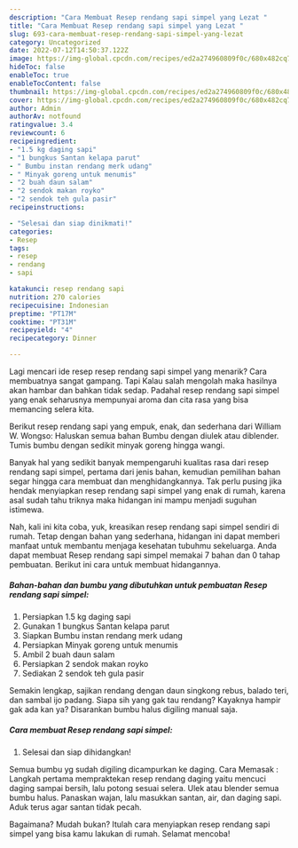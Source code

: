 ```yaml
---
description: "Cara Membuat Resep rendang sapi simpel yang Lezat "
title: "Cara Membuat Resep rendang sapi simpel yang Lezat "
slug: 693-cara-membuat-resep-rendang-sapi-simpel-yang-lezat
category: Uncategorized
date: 2022-07-12T14:50:37.122Z
image: https://img-global.cpcdn.com/recipes/ed2a274960809f0c/680x482cq70/resep-rendang-sapi-simpel-foto-resep-utama.jpg
hideToc: false
enableToc: true
enableTocContent: false
thumbnail: https://img-global.cpcdn.com/recipes/ed2a274960809f0c/680x482cq70/resep-rendang-sapi-simpel-foto-resep-utama.jpg
cover: https://img-global.cpcdn.com/recipes/ed2a274960809f0c/680x482cq70/resep-rendang-sapi-simpel-foto-resep-utama.jpg
author: Admin
authorAv: notfound
ratingvalue: 3.4
reviewcount: 6
recipeingredient:
- "1.5 kg daging sapi"
- "1 bungkus Santan kelapa parut"
- " Bumbu instan rendang merk udang"
- " Minyak goreng untuk menumis"
- "2 buah daun salam"
- "2 sendok makan royko"
- "2 sendok teh gula pasir"
recipeinstructions:

- "Selesai dan siap dinikmati!"
categories:
- Resep
tags:
- resep
- rendang
- sapi

katakunci: resep rendang sapi 
nutrition: 270 calories
recipecuisine: Indonesian
preptime: "PT17M"
cooktime: "PT31M"
recipeyield: "4"
recipecategory: Dinner

---
```



Lagi mencari ide resep resep rendang sapi simpel yang menarik? Cara membuatnya sangat gampang. Tapi Kalau salah mengolah maka hasilnya akan hambar dan bahkan tidak sedap. Padahal resep rendang sapi simpel yang enak seharusnya mempunyai aroma dan cita rasa yang bisa memancing selera kita.


Berikut resep rendang sapi yang empuk, enak, dan sederhana dari William W. Wongso: Haluskan semua bahan Bumbu dengan diulek atau diblender. Tumis bumbu dengan sedikit minyak goreng hingga wangi.

Banyak hal yang sedikit banyak mempengaruhi kualitas rasa dari resep rendang sapi simpel, pertama dari jenis bahan, kemudian pemilihan bahan segar hingga cara membuat dan menghidangkannya. Tak perlu pusing jika hendak menyiapkan resep rendang sapi simpel yang enak di rumah, karena asal sudah tahu triknya maka hidangan ini mampu menjadi suguhan istimewa.


Nah, kali ini kita coba, yuk, kreasikan resep rendang sapi simpel sendiri di rumah. Tetap dengan bahan yang sederhana, hidangan ini dapat memberi manfaat untuk membantu menjaga kesehatan tubuhmu sekeluarga. Anda dapat membuat Resep rendang sapi simpel memakai 7 bahan dan 0 tahap pembuatan. Berikut ini cara untuk membuat hidangannya.

<!--inarticleads1-->

##### Bahan-bahan dan bumbu yang dibutuhkan untuk pembuatan Resep rendang sapi simpel:

1. Persiapkan 1.5 kg daging sapi
1. Gunakan 1 bungkus Santan kelapa parut
1. Siapkan  Bumbu instan rendang merk udang
1. Persiapkan  Minyak goreng untuk menumis
1. Ambil 2 buah daun salam
1. Persiapkan 2 sendok makan royko
1. Sediakan 2 sendok teh gula pasir


Semakin lengkap, sajikan rendang dengan daun singkong rebus, balado teri, dan sambal ijo padang. Siapa sih yang gak tau rendang? Kayaknya hampir gak ada kan ya? Disarankan bumbu halus digiling manual saja. 

<!--inarticleads2-->

##### Cara membuat Resep rendang sapi simpel:


1. Selesai dan siap dihidangkan!

Semua bumbu yg sudah digiling dicampurkan ke daging. Cara Memasak : Langkah pertama mempraktekan resep rendang daging yaitu mencuci daging sampai bersih, lalu potong sesuai selera. Ulek atau blender semua bumbu halus. Panaskan wajan, lalu masukkan santan, air, dan daging sapi. Aduk terus agar santan tidak pecah. 

Bagaimana? Mudah bukan? Itulah cara menyiapkan resep rendang sapi simpel yang bisa kamu lakukan di rumah. Selamat mencoba!
